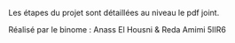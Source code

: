 Les étapes du projet sont détaillées au niveau le pdf joint.

Réalisé par le binome : Anass El Housni & Reda Amimi    5IIR6
